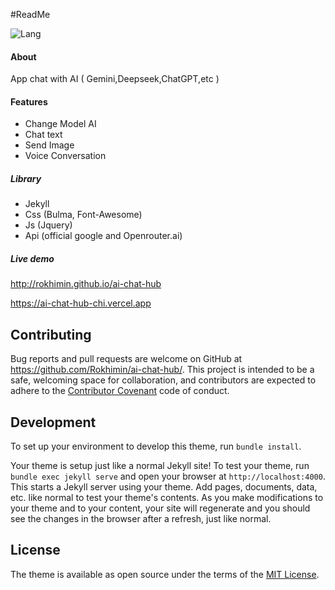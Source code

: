#ReadMe

![Lang](https://img.shields.io/badge/language-javascript-yellow)

#### About
App chat with AI ( Gemini,Deepseek,ChatGPT,etc )

#### Features
- Change Model AI
- Chat text
- Send Image
- Voice Conversation

##### Library
- Jekyll
- Css (Bulma, Font-Awesome)
- Js (Jquery)
- Api (official google and Openrouter.ai)

##### Live demo 
http://rokhimin.github.io/ai-chat-hub

https://ai-chat-hub-chi.vercel.app

## Contributing

Bug reports and pull requests are welcome on GitHub at https://github.com/Rokhimin/ai-chat-hub/. This project is intended to be a safe, welcoming space for collaboration, and contributors are expected to adhere to the [Contributor Covenant](https://www.contributor-covenant.org/) code of conduct.

## Development

To set up your environment to develop this theme, run `bundle install`.

Your theme is setup just like a normal Jekyll site! To test your theme, run `bundle exec jekyll serve` and open your browser at `http://localhost:4000`. This starts a Jekyll server using your theme. Add pages, documents, data, etc. like normal to test your theme's contents. As you make modifications to your theme and to your content, your site will regenerate and you should see the changes in the browser after a refresh, just like normal.

## License

The theme is available as open source under the terms of the [MIT License](https://opensource.org/licenses/MIT).
